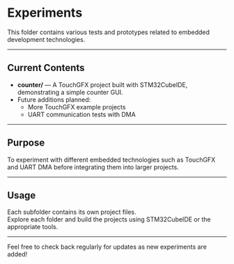 # Experiments

This folder contains various tests and prototypes related to embedded development technologies.

---

## Current Contents

- **counter/** — A TouchGFX project built with STM32CubeIDE, demonstrating a simple counter GUI.
- Future additions planned:
  - More TouchGFX example projects
  - UART communication tests with DMA

---

## Purpose

To experiment with different embedded technologies such as TouchGFX and UART DMA before integrating them into larger projects.

---

## Usage

Each subfolder contains its own project files.  
Explore each folder and build the projects using STM32CubeIDE or the appropriate tools.

---

Feel free to check back regularly for updates as new experiments are added!
